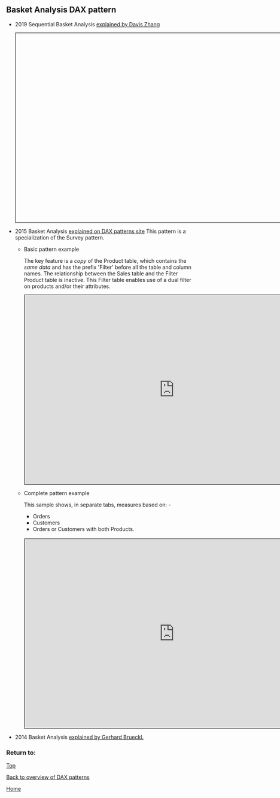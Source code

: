 <style>
    iframe {
      border: 1px solid black;
      width: 800px;
      height: 506px;
    }
</style>


## Basket Analysis DAX pattern

- 2019 Sequential Basket Analysis [explained by Davis Zhang](https://www.linkedin.com/pulse/explore-potential-products-through-customers-purchase-davis-zhang)

    <iframe id="iframe-sba-1" title="sequential-basket-analysis-1" importance="low" allow="fullscreen"
    src=""></iframe>

- 2015 Basket Analysis [explained on DAX patterns site](https://www.daxpatterns.com/basket-analysis/)
  This pattern is a specialization of the Survey pattern.
  
  - Basic pattern example
    
    The key feature is a *copy* of the Product table, which contains the *same data* and has the prefix 'Filter' before all the table and column names. The relationship between the Sales table and the Filter Product table is inactive.  This Filter table enables use of a dual filter on products and/or their attributes.  
    
    <iframe id="iframe-ba-1" title="basket-analysis-1" importance="low" allow="fullscreen"
    src="https://app.powerbi.com/view?r=eyJrIjoiZjVlNjk4NmItYWMyYi00MzQ1LTllN2UtMGYxZjNmMTdiZWViIiwidCI6Ijg1OTBlYTFlLTdiMjctNDJlNS04MTdmLTZjOGYzNzE5ZjMxNCJ9"></iframe>
    

  - Complete pattern example
    
    This sample shows, in separate tabs, measures based on: \- 
    - Orders 
    - Customers 
    - Orders or Customers with both Products.  
    <br/>
    <iframe id="iframe-ba-2" title="basket-analysis-2" importance="low"  allow="fullscreen" 
    src="https://app.powerbi.com/view?r=eyJrIjoiOTQzMzljZDktZWRkYi00OGJlLTgwZjktMTg5MjQ0MmNlMmU3IiwidCI6Ijg1OTBlYTFlLTdiMjctNDJlNS04MTdmLTZjOGYzNzE5ZjMxNCJ9"></iframe>

- 2014 Basket Analysis [explained by Gerhard Brueckl.](https://blog.gbrueckl.at/2014/02/applied-basket-analysis-in-power-pivot-using-dax/)

    

### Return to: 
[Top](#basket-analysis-dax-pattern)
  
[Back to overview of DAX patterns](/Power-BI-samples-DAX-patterns/)
  
[Home](/.)

